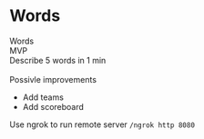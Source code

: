 # Words
Words \
MVP \
Describe 5 words in 1 min \
\
Possivle improvements
* Add teams
* Add scoreboard

Use ngrok to run remote server
```/ngrok http 8080```
